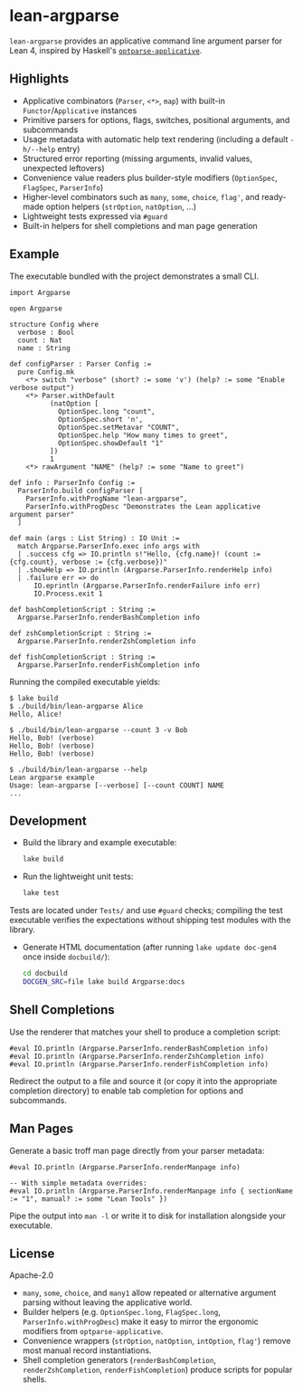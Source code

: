 # lean-argparse

`lean-argparse` provides an applicative command line argument parser for Lean 4, inspired by Haskell's [`optparse-applicative`](https://hackage.haskell.org/package/optparse-applicative).

## Highlights

- Applicative combinators (`Parser`, `<*>`, `map`) with built-in `Functor`/`Applicative` instances
- Primitive parsers for options, flags, switches, positional arguments, and subcommands
- Usage metadata with automatic help text rendering (including a default `-h/--help` entry)
- Structured error reporting (missing arguments, invalid values, unexpected leftovers)
- Convenience value readers plus builder-style modifiers (`OptionSpec`, `FlagSpec`, `ParserInfo`)
- Higher-level combinators such as `many`, `some`, `choice`, `flag'`, and ready-made option helpers (`strOption`, `natOption`, …)
- Lightweight tests expressed via `#guard`
- Built-in helpers for shell completions and man page generation

## Example

The executable bundled with the project demonstrates a small CLI.

```lean
import Argparse

open Argparse

structure Config where
  verbose : Bool
  count : Nat
  name : String

def configParser : Parser Config :=
  pure Config.mk
    <*> switch "verbose" (short? := some 'v') (help? := some "Enable verbose output")
    <*> Parser.withDefault
          (natOption [
            OptionSpec.long "count",
            OptionSpec.short 'n',
            OptionSpec.setMetavar "COUNT",
            OptionSpec.help "How many times to greet",
            OptionSpec.showDefault "1"
          ])
          1
    <*> rawArgument "NAME" (help? := some "Name to greet")

def info : ParserInfo Config :=
  ParserInfo.build configParser [
    ParserInfo.withProgName "lean-argparse",
    ParserInfo.withProgDesc "Demonstrates the Lean applicative argument parser"
  ]

def main (args : List String) : IO Unit :=
  match Argparse.ParserInfo.exec info args with
  | .success cfg => IO.println s!"Hello, {cfg.name}! (count := {cfg.count}, verbose := {cfg.verbose})"
  | .showHelp => IO.println (Argparse.ParserInfo.renderHelp info)
  | .failure err => do
      IO.eprintln (Argparse.ParserInfo.renderFailure info err)
      IO.Process.exit 1

def bashCompletionScript : String :=
  Argparse.ParserInfo.renderBashCompletion info

def zshCompletionScript : String :=
  Argparse.ParserInfo.renderZshCompletion info

def fishCompletionScript : String :=
  Argparse.ParserInfo.renderFishCompletion info
```

Running the compiled executable yields:

```
$ lake build
$ ./build/bin/lean-argparse Alice
Hello, Alice!

$ ./build/bin/lean-argparse --count 3 -v Bob
Hello, Bob! (verbose)
Hello, Bob! (verbose)
Hello, Bob! (verbose)

$ ./build/bin/lean-argparse --help
Lean argparse example
Usage: lean-argparse [--verbose] [--count COUNT] NAME
...
```

## Development

- Build the library and example executable:
  ```sh
  lake build
  ```

- Run the lightweight unit tests:
  ```sh
  lake test
  ```

Tests are located under `Tests/` and use `#guard` checks; compiling the test executable verifies the expectations without shipping test modules with the library.

- Generate HTML documentation (after running `lake update doc-gen4` once inside `docbuild/`):
  ```sh
  cd docbuild
  DOCGEN_SRC=file lake build Argparse:docs
  ```

## Shell Completions

Use the renderer that matches your shell to produce a completion script:

```lean
#eval IO.println (Argparse.ParserInfo.renderBashCompletion info)
#eval IO.println (Argparse.ParserInfo.renderZshCompletion info)
#eval IO.println (Argparse.ParserInfo.renderFishCompletion info)
```

Redirect the output to a file and source it (or copy it into the appropriate completion directory) to enable tab completion for options and subcommands.

## Man Pages

Generate a basic troff man page directly from your parser metadata:

```lean
#eval IO.println (Argparse.ParserInfo.renderManpage info)

-- With simple metadata overrides:
#eval IO.println (Argparse.ParserInfo.renderManpage info { sectionName := "1", manual? := some "Lean Tools" })
```

Pipe the output into `man -l` or write it to disk for installation alongside your executable.

## License

Apache-2.0
- `many`, `some`, `choice`, and `many1` allow repeated or alternative argument parsing without leaving the applicative world.
- Builder helpers (e.g. `OptionSpec.long`, `FlagSpec.long`, `ParserInfo.withProgDesc`) make it easy to mirror the ergonomic modifiers from `optparse-applicative`.
- Convenience wrappers (`strOption`, `natOption`, `intOption`, `flag'`) remove most manual record instantiations.
- Shell completion generators (`renderBashCompletion`, `renderZshCompletion`, `renderFishCompletion`) produce scripts for popular shells.
